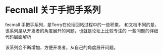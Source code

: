 Fecmall 关于手把手系列
=====================

fecmall 手把手系列，是Terry在论坛回帖过程中的一些积累，
和文档不同的是，该系列是从开发者的角度展开的问题，也就是论坛上比较专注的
一些问题的详细代码层面解析


该系列会不断增加，方便开发者，从自己的角度展开问题。
































